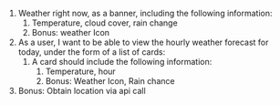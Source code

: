 1. Weather right now, as a banner, including the following information:
   1. Temperature, cloud cover, rain change
   2. Bonus: weather Icon
2. As a user, I want to be able to view the hourly weather forecast for today, under the form of a list of cards:
   1. A card should include the following information:
      1. Temperature, hour
      2. Bonus: Weather Icon, Rain chance
3. Bonus: Obtain location via api call
